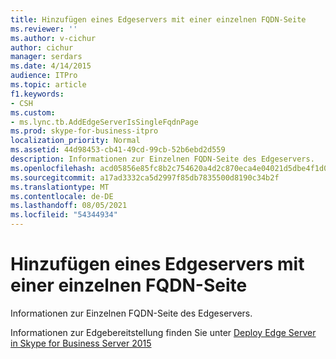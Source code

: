 ```yaml
---
title: Hinzufügen eines Edgeservers mit einer einzelnen FQDN-Seite
ms.reviewer: ''
ms.author: v-cichur
author: cichur
manager: serdars
ms.date: 4/14/2015
audience: ITPro
ms.topic: article
f1.keywords:
- CSH
ms.custom:
- ms.lync.tb.AddEdgeServerIsSingleFqdnPage
ms.prod: skype-for-business-itpro
localization_priority: Normal
ms.assetid: 44d98453-cb41-49cd-99cb-52b6ebd2d559
description: Informationen zur Einzelnen FQDN-Seite des Edgeservers.
ms.openlocfilehash: acd05856e85fc8b2c754620a4d2c870eca4e04021d5dbe4f1d059adf9de61c2e
ms.sourcegitcommit: a17ad3332ca5d2997f85db7835500d8190c34b2f
ms.translationtype: MT
ms.contentlocale: de-DE
ms.lasthandoff: 08/05/2021
ms.locfileid: "54344934"
---
```

# <a name="add-edge-server-with-single-fqdn-page"></a>Hinzufügen eines Edgeservers mit einer einzelnen FQDN-Seite
 
Informationen zur Einzelnen FQDN-Seite des Edgeservers.
  
Informationen zur Edgebereitstellung finden Sie unter [Deploy Edge Server in Skype for Business Server 2015](../../deploy/deploy-edge-server/deploy-edge-server.md)
  


